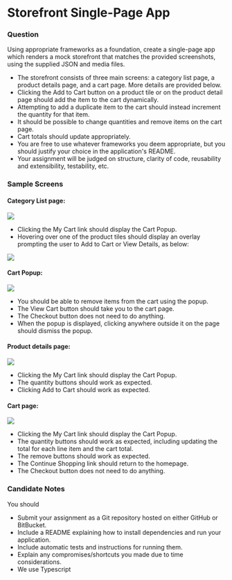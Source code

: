 # Storefront Single-Page App

### Question
Using appropriate frameworks as a foundation, create a single-page app which renders a mock storefront that matches the
provided screenshots, using the supplied JSON and media files. 
* The storefront consists of three main screens: a category list page, a product details page, and a cart page. More
  details are provided below.
* Clicking the Add to Cart button on a product tile or on the product detail page should add the item to the cart
  dynamically.
* Attempting to add a duplicate item to the cart should instead increment the quantity for that item.
* It should be possible to change quantities and remove items on the cart page.
* Cart totals should update appropriately.
* You are free to use whatever frameworks you deem appropriate, but you should justify your choice in the application's
  README.
* Your assignment will be judged on structure, clarity of code, reusability and extensibility, testability, etc.

### Sample Screens
#### Category List page:
![](./screens/category-page.png)
* Clicking the My Cart link should display the Cart Popup.
* Hovering over one of the product tiles should display an overlay prompting the user to Add to Cart or View Details,
  as below:

![](./screens/product-tile-overlay.png)

#### Cart Popup:
![](./screens/cart-popup.png)
* You should be able to remove items from the cart using the popup.
* The View Cart button should take you to the cart page.
* The Checkout button does not need to do anything.
* When the popup is displayed, clicking anywhere outside it on the page should dismiss the popup.

#### Product details page:
![](./screens/product-details.png)
* Clicking the My Cart link should display the Cart Popup.
* The quantity buttons should work as expected.
* Clicking Add to Cart should work as expected.

#### Cart page:
![](./screens/cart.png)
* Clicking the My Cart link should display the Cart Popup.
* The quantity buttons should work as expected, including updating the total for each line item and the cart total.
* The remove buttons should work as expected.
* The Continue Shopping link should return to the homepage.
* The Checkout button does not need to do anything.

### Candidate Notes
You should
* Submit your assignment as a Git repository hosted on either GitHub or BitBucket.
* Include a README explaining how to install dependencies and run your application.
* Include automatic tests and instructions for running them.
* Explain any compromises/shortcuts you made due to time considerations.
* We use Typescript

